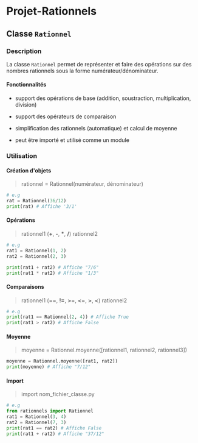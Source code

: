 # Projet-Rationnels

## Classe `Rationnel`

### Description

La classe `Rationnel` permet de représenter et faire des opérations sur des nombres rationnels sous la forme numérateur/dénominateur. 

#### Fonctionnalités

- support des opérations de base (addition, soustraction, multiplication, division)

- support des opérateurs de comparaison

- simplification des rationnels (automatique) et calcul de moyenne

- peut être importé et utilisé comme un module

### Utilisation

#### Création d'objets

> rationnel = Rationnel(numérateur, dénominateur)
```py
# e.g
rat = Rationnel(36/12)
print(rat) # Affiche '3/1'
```

#### Opérations

> rationnel1 (__+__, __-__, __*__, __/__) rationnel2

```py
# e.g
rat1 = Rationnel(1, 2)
rat2 = Rationnel(2, 3)

print(rat1 + rat2) # Affiche "7/6"
print(rat1 * rat2) # Affiche "1/3"
```

#### Comparaisons

> rationnel1 (__==__, __!=__, __>=__, __<=__, __>__, __<__) rationnel2

```py
# e.g
print(rat1 == Rationnel(2, 4)) # Affiche True
print(rat1 > rat2) # Affiche False
```

#### Moyenne

> moyenne = Rationnel.moyenne([rationnel1, rationnel2, rationnel3])

```py
moyenne = Rationnel.moyenne([rat1, rat2])
print(moyenne) # Affiche "7/12"
``` 
#### Import

> import nom_fichier_classe.py

```py
# e.g
from rationnels import Rationnel
rat1 = Rationnel(3, 4)
rat2 = Rationnel(7, 3)
print(rat1 == rat2) # Affiche False
print(rat1 + rat2) # Affiche "37/12"
```
